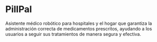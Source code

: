 # PillPal
Asistente médico robótico para hospitales y el hogar que garantiza la administración correcta de medicamentos prescritos, ayudando a los usuarios a seguir sus tratamientos de manera segura y efectiva.
